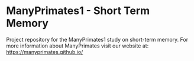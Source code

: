 # ManyPrimates1 - Short Term Memory

Project repository for the ManyPrimates1 study on short-term memory. For more information about ManyPrimates visit our website at: https://manyprimates.github.io/

